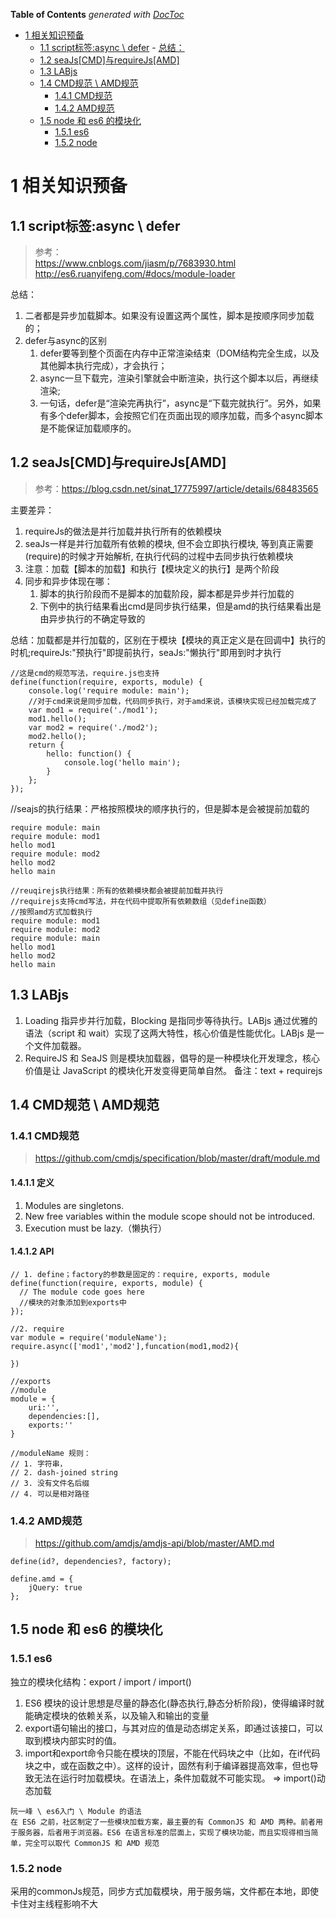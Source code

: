 <!-- START doctoc generated TOC please keep comment here to allow auto update -->
<!-- DON'T EDIT THIS SECTION, INSTEAD RE-RUN doctoc TO UPDATE -->
**Table of Contents**  *generated with [DocToc](https://github.com/thlorenz/doctoc)*

- [1 相关知识预备](#1-%E7%9B%B8%E5%85%B3%E7%9F%A5%E8%AF%86%E9%A2%84%E5%A4%87)
  - [1.1 script标签:async \ defer](#11-script%E6%A0%87%E7%AD%BEasync-%5C-defer)
        - [总结：](#%E6%80%BB%E7%BB%93)
  - [1.2 seaJs[CMD]与requireJs[AMD]](#12-seajscmd%E4%B8%8Erequirejsamd)
  - [1.3 LABjs](#13-labjs)
  - [1.4 CMD规范 \ AMD规范](#14-cmd%E8%A7%84%E8%8C%83-%5C-amd%E8%A7%84%E8%8C%83)
    - [1.4.1 CMD规范](#141-cmd%E8%A7%84%E8%8C%83)
    - [1.4.2 AMD规范](#142-amd%E8%A7%84%E8%8C%83)
  - [1.5 node 和 es6 的模块化](#15-node-%E5%92%8C-es6-%E7%9A%84%E6%A8%A1%E5%9D%97%E5%8C%96)
    - [1.5.1 es6](#151-es6)
    - [1.5.2 node](#152-node)

<!-- END doctoc generated TOC please keep comment here to allow auto update -->

# 1 相关知识预备
## 1.1 script标签:async \ defer 

> 参考：<BR/>
> https://www.cnblogs.com/jiasm/p/7683930.html 
> http://es6.ruanyifeng.com/#docs/module-loader

总结：
1. 二者都是异步加载脚本。如果没有设置这两个属性，脚本是按顺序同步加载的； 
2. defer与async的区别<BR/>
    1. defer要等到整个页面在内存中正常渲染结束（DOM结构完全生成，以及其他脚本执行完成），才会执行；<BR/>
    2. async一旦下载完，渲染引擎就会中断渲染，执行这个脚本以后，再继续渲染;<BR/>
    3. 一句话，defer是“渲染完再执行”，async是“下载完就执行”。另外，如果有多个defer脚本，会按照它们在页面出现的顺序加载，而多个async脚本是不能保证加载顺序的。

## 1.2 seaJs[CMD]与requireJs[AMD]
> 参考：https://blog.csdn.net/sinat_17775997/article/details/68483565

主要差异：
1. requireJs的做法是并行加载并执行所有的依赖模块
2. seaJs一样是并行加载所有依赖的模块, 但不会立即执行模块, 等到真正需要(require)的时候才开始解析, 在执行代码的过程中去同步执行依赖模块
3. 注意：加载【脚本的加载】和执行【模块定义的执行】是两个阶段
4. 同步和异步体现在哪：
    1. 脚本的执行阶段而不是脚本的加载阶段，脚本都是异步并行加载的
    2. 下例中的执行结果看出cmd是同步执行结果，但是amd的执行结果看出是由异步执行的不确定导致的<BR/>
    
总结：加载都是并行加载的，区别在于模块【模块的真正定义是在回调中】执行的时机;requireJs:"预执行"即提前执行，seaJs:"懒执行"即用到时才执行

```
//这是cmd的规范写法，require.js也支持
define(function(require, exports, module) {  
    console.log('require module: main');  
    //对于cmd来说是同步加载，代码同步执行，对于amd来说，该模块实现已经加载完成了
    var mod1 = require('./mod1');  
    mod1.hello();  
    var mod2 = require('./mod2');  
    mod2.hello();  
    return {  
        hello: function() {  
            console.log('hello main');  
        }  
    };  
});
```



//seajs的执行结果：严格按照模块的顺序执行的，但是脚本是会被提前加载的

```
require module: main
require module: mod1
hello mod1
require module: mod2
hello mod2
hello main

//reuqirejs执行结果：所有的依赖模块都会被提前加载并执行
//requirejs支持cmd写法，并在代码中提取所有依赖数组（见define函数）
//按照amd方式加载执行
require module: mod1
require module: mod2
require module: main
hello mod1
hello mod2
hello main
```




## 1.3 LABjs
1. Loading 指异步并行加载，Blocking 是指同步等待执行。LABjs 通过优雅的语法（script 和 wait）实现了这两大特性，核心价值是性能优化。LABjs 是一个文件加载器。
2. RequireJS 和 SeaJS 则是模块加载器，倡导的是一种模块化开发理念，核心价值是让 JavaScript 的模块化开发变得更简单自然。
备注：text + requirejs

## 1.4 CMD规范 \ AMD规范
### 1.4.1 CMD规范
> https://github.com/cmdjs/specification/blob/master/draft/module.md
#### 1.4.1.1 定义
1. Modules are singletons.
2. New free variables within the module scope should not be introduced.
3. Execution must be lazy.（懒执行）
#### 1.4.1.2 API

```
// 1. define；factory的参数是固定的：require, exports, module
define(function(require, exports, module) {
  // The module code goes here
  //模块的对象添加到exports中
});

//2. require
var module = require('moduleName');
require.async(['mod1','mod2'],funcation(mod1,mod2){

})

//exports 
//module 
module = {
    uri:'',
    dependencies:[],
    exports:''
}

//moduleName 规则：
// 1. 字符串，
// 2. dash-joined string 
// 3. 没有文件名后缀 
// 4. 可以是相对路径
```


### 1.4.2 AMD规范
> https://github.com/amdjs/amdjs-api/blob/master/AMD.md

```
define(id?, dependencies?, factory);
 
define.amd = {
    jQuery: true
};
```


## 1.5 node 和 es6 的模块化
### 1.5.1 es6
独立的模块化结构：export / import / import()
1. ES6 模块的设计思想是尽量的静态化(静态执行,静态分析阶段)，使得编译时就能确定模块的依赖关系，以及输入和输出的变量
2. export语句输出的接口，与其对应的值是动态绑定关系，即通过该接口，可以取到模块内部实时的值。
3. import和export命令只能在模块的顶层，不能在代码块之中（比如，在if代码块之中，或在函数之中）。这样的设计，固然有利于编译器提高效率，但也导致无法在运行时加载模块。在语法上，条件加载就不可能实现。 => import()动态加载  

```
阮一峰 \ es6入门 \ Module 的语法
在 ES6 之前，社区制定了一些模块加载方案，最主要的有 CommonJS 和 AMD 两种。前者用于服务器，后者用于浏览器。ES6 在语言标准的层面上，实现了模块功能，而且实现得相当简单，完全可以取代 CommonJS 和 AMD 规范
```

### 1.5.2 node
采用的commonJs规范，同步方式加载模块，用于服务端，文件都在本地，即使卡住对主线程影响不大